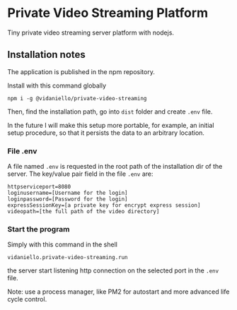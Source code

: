 # Private Video Streaming Platform

Tiny private video streaming server platform with nodejs.

## Installation notes

The application is published in the npm repository.

Install with this command globally

    npm i -g @vidaniello/private-video-streaming

Then, find the installation path, go into `dist` folder and create `.env` file.

In the future I will make this setup more portable, for example, an initial setup procedure, so that it persists the data to an arbitrary location.

### File .env

A file named `.env` is requested in the root path of the installation dir of the server. The key/value pair field in the file `.env` are:

    httpserviceport=8080
    loginusername=[Username for the login]
    loginpassword=[Password for the login]
    expressSessionKey=[a private key for encrypt express session]
    videopath=[the full path of the video directory]


### Start the program

Simply with this command in the shell

    vidaniello.private-video-streaming.run

the server start listening http connection on the selected port in the `.env` file.

Note: use a process manager, like PM2 for autostart and more advanced life cycle control.